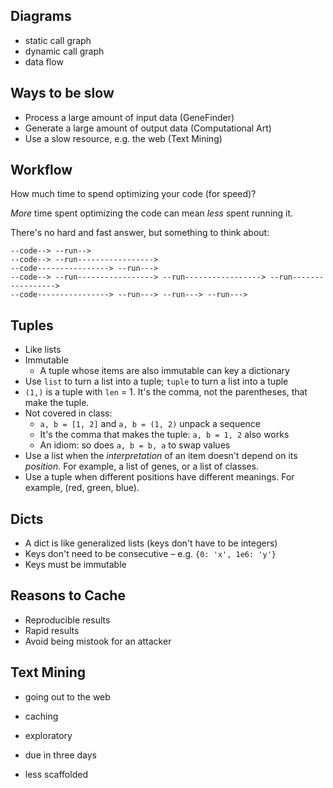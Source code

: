 ## Diagrams

* static call graph
* dynamic call graph
* data flow

## Ways to be slow

* Process a large amount of input data (GeneFinder)
* Generate a large amount of output data (Computational Art)
* Use a slow resource, e.g. the web (Text Mining)

## Workflow

How much time to spend optimizing your code (for speed)?

*More* time spent optimizing the code can mean *less* spent running it.

There's no hard and fast answer, but something to think about:

    --code--> --run-->
    --code--> --run----------------->
    --code----------------> --run--->
    --code--> --run-----------------> --run-----------------> --run----------------->
    --code----------------> --run---> --run---> --run--->

## Tuples

* Like lists
* Immutable
  * A tuple whose items are also immutable can key a dictionary
* Use `list` to turn a list into a tuple; `tuple` to turn a list into a tuple
* `(1,)` is a tuple with `len` = 1. It's the comma, not the parentheses, that make the tuple.
* Not covered in class:
  * `a, b = [1, 2]` and `a, b = (1, 2)` unpack a sequence
  * It's the comma that makes the tuple: `a, b = 1, 2` also works
  * An idiom: so does `a, b = b, a` to swap values
* Use a list when the *interpretation* of an item doesn't depend on its *position*.
  For example, a list of genes, or a list of classes.
* Use a tuple when different positions have different meanings. For example, (red, green, blue).

## Dicts

* A dict is like generalized lists (keys don't have to be integers)
* Keys don't need to be consecutive – e.g. `{0: 'x', 1e6: 'y'}`
* Keys must be immutable

## Reasons to Cache

* Reproducible results
* Rapid results
* Avoid being mistook for an attacker

## Text Mining

* going out to the web
* caching
* exploratory

* due in three days
* less scaffolded
